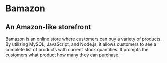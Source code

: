 <h1>Bamazon</h1>
<h2>An Amazon-like storefront</h2>
<p>Bamazon is an online store where customers can buy a variety of products. By utilizing MySQL, JavaScript, and Node.js, it allows customers to see a complete list of products with current stock quantities. It prompts the customers what product how many they can purchase.<p>

<img href="/img/1.jpg">